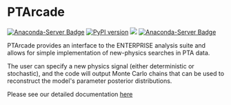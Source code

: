# PTArcade
[![Anaconda-Server Badge](https://anaconda.org/conda-forge/ptarcade/badges/version.svg)](https://anaconda.org/conda-forge/ptarcade) [![PyPI version](https://badge.fury.io/py/ptarcade.svg)](https://badge.fury.io/py/ptarcade) [<img src="https://img.shields.io/badge/dockerhub-ptarcade-important.svg?logo=Docker">](https://hub.docker.com/r/ngnewphy/ptarcade) [![Anaconda-Server Badge](https://anaconda.org/conda-forge/ptarcade/badges/latest_release_date.svg)](https://anaconda.org/conda-forge/ptarcade)


PTArcade provides an interface to the ENTERPRISE analysis suite and allows for simple implementation of new-physics searches in PTA data. 

The user can specify a new physics signal (either deterministic or stochastic), and the code will output Monte Carlo chains that can be used to reconstruct the model's parameter posterior distributions. 

Please see our detailed documentation [here](https://andrea-mitridate.github.io/PTArcade/)
